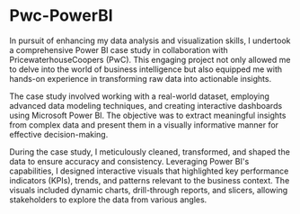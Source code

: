 # Pwc-PowerBI

In pursuit of enhancing my data analysis and visualization skills, I undertook a comprehensive Power BI case study in collaboration with PricewaterhouseCoopers (PwC). This engaging project not only allowed me to delve into the world of business intelligence but also equipped me with hands-on experience in transforming raw data into actionable insights.

The case study involved working with a real-world dataset, employing advanced data modeling techniques, and creating interactive dashboards using Microsoft Power BI. The objective was to extract meaningful insights from complex data and present them in a visually informative manner for effective decision-making.

During the case study, I meticulously cleaned, transformed, and shaped the data to ensure accuracy and consistency. Leveraging Power BI's capabilities, I designed interactive visuals that highlighted key performance indicators (KPIs), trends, and patterns relevant to the business context. The visuals included dynamic charts, drill-through reports, and slicers, allowing stakeholders to explore the data from various angles.
